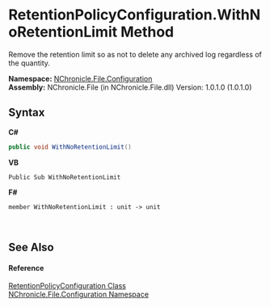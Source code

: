 # RetentionPolicyConfiguration.WithNoRetentionLimit Method 
 

Remove the retention limit so as not to delete any archived log regardless of the quantity.

**Namespace:**&nbsp;<a href="N_NChronicle_File_Configuration.md">NChronicle.File.Configuration</a><br />**Assembly:**&nbsp;NChronicle.File (in NChronicle.File.dll) Version: 1.0.1.0 (1.0.1.0)

## Syntax

**C#**<br />
``` C#
public void WithNoRetentionLimit()
```

**VB**<br />
``` VB
Public Sub WithNoRetentionLimit
```

**F#**<br />
``` F#
member WithNoRetentionLimit : unit -> unit 

```

<br />

## See Also


#### Reference
<a href="T_NChronicle_File_Configuration_RetentionPolicyConfiguration.md">RetentionPolicyConfiguration Class</a><br /><a href="N_NChronicle_File_Configuration.md">NChronicle.File.Configuration Namespace</a><br />
